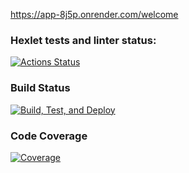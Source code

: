 https://app-8j5p.onrender.com/welcome

### Hexlet tests and linter status:
[![Actions Status](https://github.com/Shturman13/java-project-99/actions/workflows/hexlet-check.yml/badge.svg)](https://github.com/Shturman13/java-project-99/actions)

### Build Status
[![Build, Test, and Deploy](https://github.com/Shturman13/java-project-99/actions/workflows/build.yml/badge.svg)](https://github.com/Shturman13/java-project-99/actions/workflows/build.yml)

### Code Coverage
[![Coverage](https://sonarcloud.io/api/project_badges/measure?project=Shturman13_java-project-99&metric=coverage)](https://sonarcloud.io/summary/new_code?id=Shturman13_java-project-99)
